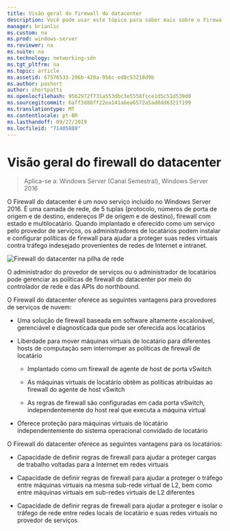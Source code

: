 ```yaml
---
title: Visão geral do firewall do datacenter
description: Você pode usar este tópico para saber mais sobre o Firewall do datacenter, que é uma camada de rede, 5 tuplas (protocolo, números de porta de origem e de destino, endereços IP de origem e de destino), firewall multilocatário com estado no Windows Server 2016.
manager: brianlic
ms.custom: na
ms.prod: windows-server
ms.reviewer: na
ms.suite: na
ms.technology: networking-sdn
ms.tgt_pltfrm: na
ms.topic: article
ms.assetid: 67576533-206b-428a-956c-ed8c53218d9b
ms.author: pashort
author: shortpatti
ms.openlocfilehash: 9562972f731a553dbc3e5558fcce1d5c51d539d0
ms.sourcegitcommit: 6aff3d88ff22ea141a6ea6572a5ad8dd6321f199
ms.translationtype: MT
ms.contentlocale: pt-BR
ms.lasthandoff: 09/27/2019
ms.locfileid: "71405888"
---
```

# <a name="datacenter-firewall-overview"></a>Visão geral do firewall do datacenter

>Aplica-se a: Windows Server (Canal Semestral), Windows Server 2016

O Firewall do datacenter é um novo serviço incluído no Windows Server 2016. É uma camada de rede, de 5 tuplas (protocolo, números de porta de origem e de destino, endereços IP de origem e de destino), firewall com estado e multilocatário. Quando implantado e oferecido como um serviço pelo provedor de serviços, os administradores de locatários podem instalar e configurar políticas de firewall para ajudar a proteger suas redes virtuais contra tráfego indesejado provenientes de redes de Internet e intranet.  
  
![Firewall do datacenter na pilha de rede](../../../media/Datacenter-Firewall-Overview/MultitenantFirewallOverview2.png)  
  
O administrador do provedor de serviços ou o administrador de locatários pode gerenciar as políticas de firewall do datacenter por meio do controlador de rede e das APIs do northbound.  
  
O Firewall do datacenter oferece as seguintes vantagens para provedores de serviços de nuvem:  
  
-   Uma solução de firewall baseada em software altamente escalonável, gerenciável e diagnosticada que pode ser oferecida aos locatários  
  
-   Liberdade para mover máquinas virtuais de locatário para diferentes hosts de computação sem interromper as políticas de firewall de locatário  
  
    -   Implantado como um firewall de agente de host de porta vSwitch  
  
    -   As máquinas virtuais de locatário obtêm as políticas atribuídas ao firewall do agente de host vSwitch  
  
    -   As regras de firewall são configuradas em cada porta vSwitch, independentemente do host real que executa a máquina virtual  
  
-   Oferece proteção para máquinas virtuais de locatário independentemente do sistema operacional convidado de locatário  
  
O Firewall do datacenter oferece as seguintes vantagens para os locatários:  
  
-   Capacidade de definir regras de firewall para ajudar a proteger cargas de trabalho voltadas para a Internet em redes virtuais  
  
-   Capacidade de definir regras de firewall para ajudar a proteger o tráfego entre máquinas virtuais na mesma sub-rede virtual de L2, bem como entre máquinas virtuais em sub-redes virtuais de L2 diferentes  
  
-   Capacidade de definir regras de firewall para ajudar a proteger e isolar o tráfego de rede entre redes locais de locatário e suas redes virtuais no provedor de serviços  
  


